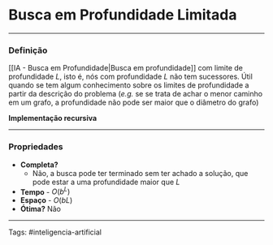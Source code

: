 
# Busca em Profundidade Limitada

---

### Definição

[[IA - Busca em Profundidade|Busca em profundidade]] com limite de profundidade $L$, isto é, nós com profundidade $L$ não tem sucessores. Útil quando se tem algum conhecimento sobre os limites de profundidade a partir da descrição do problema (*e.g.* se se trata de achar o menor caminho em um grafo, a profundidade não pode ser maior que o diâmetro do grafo)

**Implementação recursiva**

---

### Propriedades

- **Completa?**
	- Não, a busca pode ter terminado sem ter achado a solução, que pode estar a uma profundidade maior que $L$
- **Tempo** - $O(b^L)$
- **Espaço** - $O(bL)$
- **Ótima?** Não

---

Tags: #inteligencia-artificial

